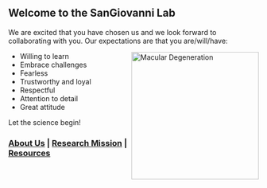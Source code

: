 ## Welcome to the SanGiovanni Lab

We are excited that you have chosen us and we look forward to collaborating with you. Our expectations are that you are/will/have:  

<a title="BruceBlaus / CC BY-SA (https://creativecommons.org/licenses/by-sa/4.0)" href="https://commons.wikimedia.org/wiki/File:Macular_Degeneration.png"><img width="256" alt="Macular Degeneration" src="https://upload.wikimedia.org/wikipedia/commons/thumb/4/4b/Macular_Degeneration.png/512px-Macular_Degeneration.png" align="right"></a> 

- Willing to learn
- Embrace challenges
- Fearless
- Trustworthy and loyal
- Respectful
- Attention to detail
- Great attitude

Let the science begin!

### [About Us](https://dlgeiser.github.io/SanGiovanni-Lab/About) | [Research Mission](https://dlgeiser.github.io/SanGiovanni-Lab/Mission) | [Resources](https://dlgeiser.github.io/SanGiovanni-Lab/Resources)
